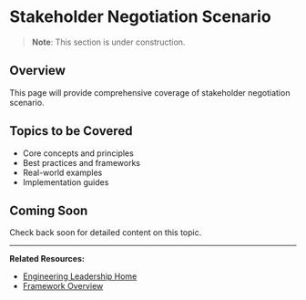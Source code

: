 # Stakeholder Negotiation Scenario

> **Note**: This section is under construction.

## Overview

This page will provide comprehensive coverage of stakeholder negotiation scenario.

## Topics to be Covered

- Core concepts and principles
- Best practices and frameworks
- Real-world examples
- Implementation guides

## Coming Soon

Check back soon for detailed content on this topic.

---

**Related Resources:**
- [Engineering Leadership Home](/interview-prep/engineering-leadership/)
- [Framework Overview](/interview-prep/engineering-leadership/framework-index/)
